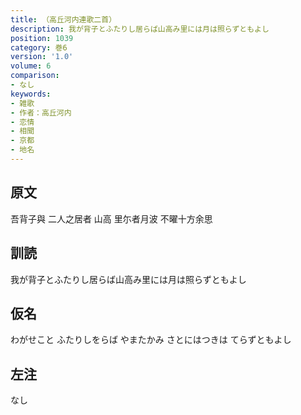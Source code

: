 ```yaml
---
title: （高丘河内連歌二首）
description: 我が背子とふたりし居らば山高み里には月は照らずともよし
position: 1039
category: 巻6
version: '1.0'
volume: 6
comparison:
- なし
keywords:
- 雑歌
- 作者：高丘河内
- 恋情
- 相聞
- 京都
- 地名
---
```


## 原文

吾背子與 二人之居者 山高 里尓者月波 不曜十方余思

## 訓読

我が背子とふたりし居らば山高み里には月は照らずともよし

## 仮名

わがせこと ふたりしをらば やまたかみ さとにはつきは てらずともよし

## 左注

なし

